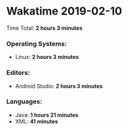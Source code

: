 # Wakatime 2019-02-10

Time Total: **2 hours 3 minutes**

### Operating Systems:
- Linux: **2 hours 3 minutes** 

### Editors:
- Android Studio: **2 hours 3 minutes** 

### Languages:
- Java: **1 hours 21 minutes** 
- XML: **41 minutes** 

